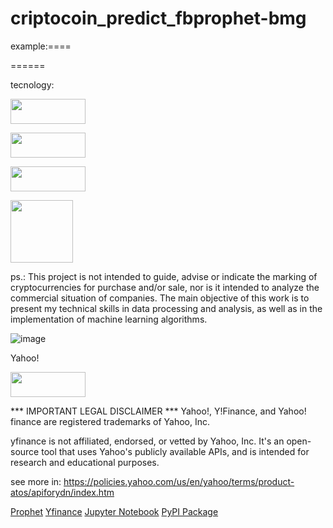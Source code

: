 # criptocoin_predict_fbprophet-bmg

example:====
 



  ======



tecnology:

<p align="left">
	<img width="120" height="40"  src="https://user-images.githubusercontent.com/87772120/159750038-040ff478-07b8-45dc-9677-644cf9331a3e.png"
	     </p>

	
<p align="left">
	<img width="120" height="40" src="https://user-images.githubusercontent.com/87772120/159751017-a48e40fb-ccd6-49ad-8f12-5b5812c38066.png"]
	     </p> 

	
<p align="left">
	<img width="120" height="40" src="https://user-images.githubusercontent.com/87772120/159752663-21ce91b4-b582-4a35-bab5-a78a52652115.png"
	     </p>

<p align="left">
	<img width="100" height="100" src="https://user-images.githubusercontent.com/87772120/159752194-2aa266d8-14cf-4918-add1-cebf96f0d0a6.png"
	     </p>
	



ps.: This project is not intended to guide, advise or indicate the marking of cryptocurrencies for purchase and/or sale, nor is it intended to analyze the commercial situation of companies. The main objective of this work is to present my technical skills in data processing and analysis, as well as in the implementation of machine learning algorithms.


![image](https://user-images.githubusercontent.com/87772120/159749243-0c1d791e-0572-4cad-ac21-af4713521c4c.png)








Yahoo!
<p align="left">
	<img width="120" height="40" src="https://user-images.githubusercontent.com/87772120/159743137-637bee94-8553-4b5c-8592-15397e6cc7ee.png"
	     </p>

*** IMPORTANT LEGAL DISCLAIMER ***
Yahoo!, Y!Finance, and Yahoo! finance are registered trademarks of Yahoo, Inc.

yfinance is not affiliated, endorsed, or vetted by Yahoo, Inc. It's an open-source tool that uses Yahoo's publicly available APIs, and is intended for research and educational purposes.

see more in: https://policies.yahoo.com/us/en/yahoo/terms/product-atos/apiforydn/index.htm
	
[Prophet](https://facebook.github.io/prophet/)
[Yfinance](https://pypi.org/project/yfinance/)
[Jupyter Notebook](https://jupyter.org/)
[PyPI Package](https://pypi.org/)
